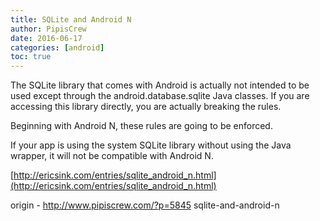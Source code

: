 ```yaml
---
title: SQLite and Android N
author: PipisCrew
date: 2016-06-17
categories: [android]
toc: true
---
```


The SQLite library that comes with Android is actually not intended to be used except through the android.database.sqlite Java classes. If you are accessing this library directly, you are actually breaking the rules.

Beginning with Android N, these rules are going to be enforced.

If your app is using the system SQLite library without using the Java wrapper, it will not be compatible with Android N.

[http://ericsink.com/entries/sqlite_android_n.html](http://ericsink.com/entries/sqlite_android_n.html)

origin - http://www.pipiscrew.com/?p=5845 sqlite-and-android-n
